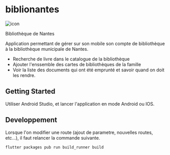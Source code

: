 # biblionantes

![icon](https://user-images.githubusercontent.com/841858/154953703-c9a067aa-fb1d-4c10-92d8-a4f33d1280e9.png)

Bibliothèque de Nantes

Application permettant de gérer sur son mobile son compte de bibliothèque à la bibliothèque municipale de Nantes.

- Recherche de livre dans le catalogue de la bibliothèque
- Ajouter l'enssemble des cartes de bibliothèques de la famille
- Voir la liste des documents qui ont été emprunté et savoir quand on doit les rendre.

## Getting Started

Utiliser Android Studio, et lancer l'application en mode Android ou IOS.


## Developpement

Lorsque l'on modifier une route (ajout de parametre, nouvelles routes, etc...), il faut relancer la commande suivante.

```sh
flutter packages pub run build_runner build
```

